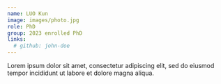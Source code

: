 ```yaml
---
name: LUO Kun
image: images/photo.jpg
role: PhD
group: 2023 enrolled PhD
links:
  # github: john-doe
---
```


Lorem ipsum dolor sit amet, consectetur adipiscing elit, sed do eiusmod tempor incididunt ut labore et dolore magna aliqua.
